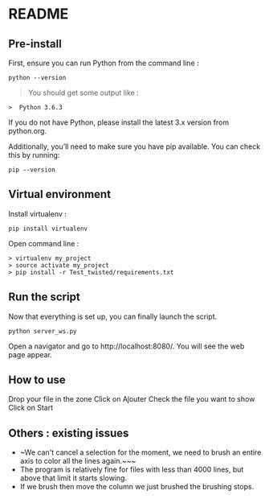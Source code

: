 # README

## Pre-install
First, ensure you can run Python from the command line :
```
python --version
```
> You should get some output like :
```
>  Python 3.6.3
```
If you do not have Python, please install the latest 3.x version from python.org.

Additionally, you’ll need to make sure you have pip available. You can check this by running:
```
pip --version
```


## Virtual environment
Install virtualenv :
```
pip install virtualenv
```


Open command line :
```
> virtualenv my_project
> source activate my_project
> pip install -r Test_twisted/requirements.txt
```

## Run the script
Now that everything is set up, you can finally launch the script.
```
python server_ws.py
```
Open a navigator and go to http://localhost:8080/. You will see the web page appear.


## How to use
Drop your file in the zone
Click on Ajouter
Check the file you want to show
Click on Start

## Others : existing issues
- ~We can't cancel a selection for the moment, we need to brush an entire axis to color all the lines again.~~~
- The program is relatively fine for files with less than 4000 lines, but above that limit it starts slowing.
- If we brush then move the column we just brushed the brushing stops.
